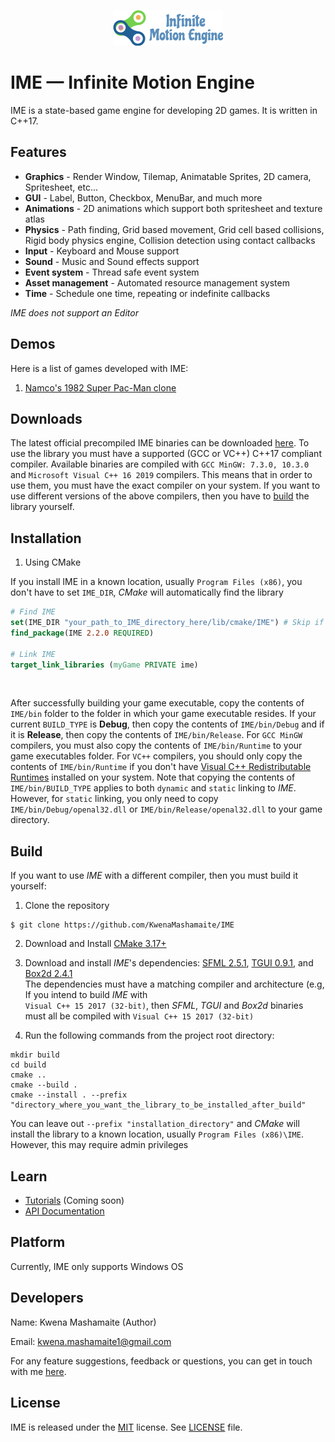 <p align="center">
    <img src="logo.png" alt="IME Logo">
</p>

# IME — Infinite Motion Engine

IME is a state-based game engine for developing 2D games. It is written in C++17.

## Features

* **Graphics** - Render Window, Tilemap, Animatable Sprites, 2D camera, Spritesheet, etc...
* **GUI** - Label, Button, Checkbox, MenuBar, and much more
* **Animations** - 2D animations which support both spritesheet and texture atlas
* **Physics** - Path finding, Grid based movement, Grid cell based collisions, Rigid body physics engine,
                Collision detection using contact callbacks
* **Input** - Keyboard and Mouse support
* **Sound** - Music and Sound effects support
* **Event system** - Thread safe event system
* **Asset management** - Automated resource management system
* **Time** - Schedule one time, repeating or indefinite callbacks

*IME does not support an Editor*

## Demos

Here is a list of games developed with IME:

1. [Namco's 1982 Super Pac-Man clone](https://github.com/KwenaMashamaite/SuperPacMan)

## Downloads

The latest official precompiled IME binaries can be downloaded [here](https://github.com/KwenaMashamaite/IME/releases/tag/v2.2.0).
To use the library you must have a supported (GCC or VC++) C++17 compliant compiler. 
Available binaries are compiled with `GCC MinGW: 7.3.0, 10.3.0` and `Microsoft Visual C++ 16 2019`
compilers. This means that in order to use them, you must have the exact compiler on your system. 
If you want to use different versions of the above compilers, then you have to [build](#Build) the 
library yourself.

## Installation

1. Using CMake

If you install IME in a known location, usually `Program Files (x86)`, you don't have to 
set `IME_DIR`, *CMake* will automatically find the library

```cmake
# Find IME
set(IME_DIR "your_path_to_IME_directory_here/lib/cmake/IME") # Skip if IME installed in known location
find_package(IME 2.2.0 REQUIRED)

# Link IME
target_link_libraries (myGame PRIVATE ime)
```
<br>

After successfully building your game executable, copy the contents of `IME/bin` folder to the
folder in which your game executable resides. If your current `BUILD_TYPE` is **Debug**, then copy 
the contents of `IME/bin/Debug` and if it is **Release**, then copy the contents of `IME/bin/Release`. 
For `GCC MinGW` compilers, you must also copy the contents of `IME/bin/Runtime` to your game executables 
folder. For `VC++` compilers, you should only copy the contents of `IME/bin/Runtime` if you don't have 
[Visual C++ Redistributable Runtimes](https://support.microsoft.com/en-us/topic/the-latest-supported-visual-c-downloads-2647da03-1eea-4433-9aff-95f26a218cc0) 
installed on your system. Note that copying the contents of `IME/bin/BUILD_TYPE` applies to both `dynamic` 
and `static` linking to *IME*. However, for `static` linking, you only need to copy 
`IME/bin/Debug/openal32.dll` or `IME/bin/Release/openal32.dll` to your game directory.

##  Build

If you want to use *IME* with a different compiler, then you must build it yourself:

1. Clone the repository
```git
$ git clone https://github.com/KwenaMashamaite/IME
```

2. Download and Install [CMake 3.17+](https://cmake.org/)
3. Download and install *IME*'s dependencies: [SFML 2.5.1](https://www.sfml-dev.org/index.php), [TGUI 0.9.1](https://tgui.eu/), and [Box2d 2.4.1](https://box2d.org/) <br>
   The dependencies must have a matching compiler and architecture (e.g, If you intend to build *IME* with <br>
   `Visual C++ 15 2017 (32-bit)`, then *SFML*, *TGUI* and *Box2d* binaries must all be compiled with `Visual C++ 15 2017 (32-bit)`
   <br>
   
4. Run the following commands from the project root directory:

```shell
mkdir build
cd build
cmake ..
cmake --build .
cmake --install . --prefix "directory_where_you_want_the_library_to_be_installed_after_build"
```

You can leave out `--prefix "installation_directory"` and *CMake* will install the library to a known
location, usually `Program Files (x86)\IME`. However, this may require admin privileges

## Learn

* [Tutorials](#Learn) (Coming soon)
* [API Documentation](https://kwenamashamaite.github.io/IME/docs/v2.2.0/html/index.html)

## Platform

Currently, IME only supports Windows OS

## Developers

Name:  Kwena Mashamaite (Author)

Email: kwena.mashamaite1@gmail.com

For any feature suggestions, feedback or questions, you can get in touch with me [here](https://github.com/KwenaMashamaite/IME/discussions/).
 
## License

IME is released under the [MIT](https://opensource.org/licenses/MIT) license. See [LICENSE](LICENSE) file.
